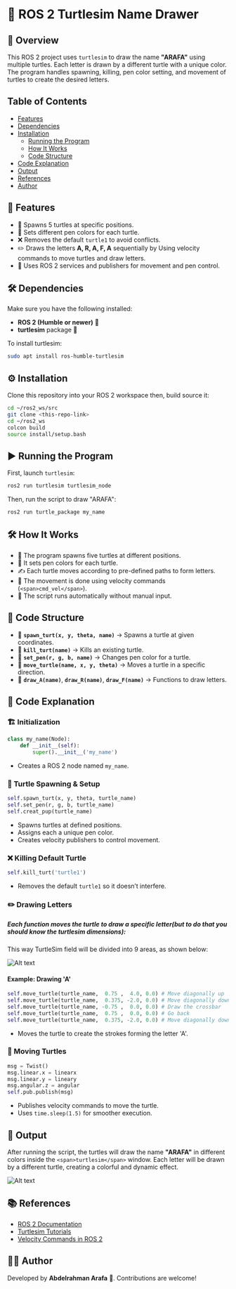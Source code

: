 # 🐢 ROS 2 Turtlesim Name Drawer

## 🚀 Overview

This ROS 2 project uses `turtlesim` to draw the name **"ARAFA"** using multiple turtles. Each letter is drawn by a different turtle with a unique color. The program handles spawning, killing, pen color setting, and movement of turtles to create the desired letters.

## Table of Contents

- [Features](#Features)
- [Dependencies](#Dependencies)
- [Installation](#Installation)
  - [Running the Program](#Running-the-Program)
  - [How It Works](#How-It-Works)
  - [Code Structure](#Code-Structure)
- [Code Explanation](#Code-Explanation)
- [Output](#output)
- [References](#references)
- [Author](#Author)

## 📌 Features

* 🐢 Spawns 5 turtles at specific positions.
* 🎨 Sets different pen colors for each turtle.
* ❌ Removes the default `turtle1` to avoid conflicts.
* ✏️ Draws the letters **A, R, A, F, A** sequentially by Using velocity commands to move turtles and draw letters.
* 🔄 Uses ROS 2 services and publishers for movement and pen control.

## 🛠 Dependencies

Make sure you have the following installed:

* **ROS 2 (Humble or newer)** 🦾
* **turtlesim** package 🐢

To install turtlesim:

```bash
sudo apt install ros-humble-turtlesim
```

## ⚙️ Installation

Clone this repository into your ROS 2 workspace then, build source it:

```bash
cd ~/ros2_ws/src
git clone <this-repo-link>
cd ~/ros2_ws
colcon build
source install/setup.bash
```

## ▶️ Running the Program

First, launch `turtlesim`:

```bash
ros2 run turtlesim turtlesim_node
```

Then, run the script to draw "ARAFA":

```bash
ros2 run turtle_package my_name
```

## 🛠️ How It Works

* 🐢 The program spawns five turtles at different positions.
* 🎨 It sets pen colors for each turtle.
* ✍️ Each turtle moves according to pre-defined paths to form letters.
* 📡 The movement is done using velocity commands (`<span>cmd_vel</span>`).
* 🤖 The script runs automatically without manual input.

## 📂 Code Structure

* 🔹 **`spawn_turt(x, y, theta, name)`** → Spawns a turtle at given coordinates.
* 🔹 **`kill_turt(name)`** → Kills an existing turtle.
* 🔹 **`set_pen(r, g, b, name)`** → Changes pen color for a turtle.
* 🔹 **`move_turtle(name, x, y, theta)`** → Moves a turtle in a specific direction.
* 🔹 **`draw_A(name)`**, **`draw_R(name)`**, **`draw_F(name)`** → Functions to draw letters.

## 📜 Code Explanation

### 🏗 Initialization

```python
class my_name(Node):
    def __init__(self):
        super().__init__('my_name')
```

* Creates a ROS 2 node named `my_name`.

### 🐢 Turtle Spawning & Setup

```python
self.spawn_turt(x, y, theta, turtle_name)
self.set_pen(r, g, b, turtle_name)
self.creat_pup(turtle_name)
```

* Spawns turtles at defined positions.
* Assigns each a unique pen color.
* Creates velocity publishers to control movement.

### ❌ Killing Default Turtle

```python
self.kill_turt('turtle1')
```

* Removes the default `turtle1` so it doesn’t interfere.

### ✏️ Drawing Letters

##### Each function moves the turtle to draw a specific letter(but to do that you should know the turtlesim dimensions):

This way TurtleSim field will be divided into 9 areas, as shown below:


![Alt text](https://github.com/MMSAutonomousTeam/Test/blob/0f19006d869143628a329f2b903f423b4eb489b4/3rfa/1.1st_week_task/images/1.png)


#### Example: Drawing 'A'

```python
self.move_turtle(turtle_name,  0.75 ,  4.0, 0.0) # Move diagonally up
self.move_turtle(turtle_name,  0.375, -2.0, 0.0) # Move diagonally down
self.move_turtle(turtle_name, -0.75 ,  0.0, 0.0) # Draw the crossbar
self.move_turtle(turtle_name,  0.75 ,  0.0, 0.0) # Go back
self.move_turtle(turtle_name,  0.375, -2.0, 0.0) # Move diagonally down
```

* Moves the turtle to create the strokes forming the letter 'A'.

### 🔄 Moving Turtles

```python
msg = Twist()
msg.linear.x = linearx
msg.linear.y = lineary
msg.angular.z = angular
self.pub.publish(msg)
```

* Publishes velocity commands to move the turtle.
* Uses `time.sleep(1.5)` for smoother execution.

## 📌 Output

After running the script, the turtles will draw the name **"ARAFA"** in different colors inside the `<span>turtlesim</span>` window. Each letter will be drawn by a different turtle, creating a colorful and dynamic effect.


![Alt text](https://github.com/MMSAutonomousTeam/Test/blob/0f19006d869143628a329f2b903f423b4eb489b4/3rfa/1.1st_week_task/images/2.png)


## 📚 References

* [ROS 2 Documentation]()
* [Turtlesim Tutorials]()
* [Velocity Commands in ROS 2]()

## 👨‍💻 Author

Developed by **Abdelrahman Arafa** 🚀. Contributions are welcome!


